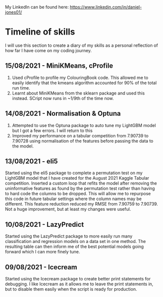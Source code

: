 My LinkedIn can be found here: https://www.linkedin.com/in/daniel-jones01/

# Timeline of skills
I will use this section to create a diary of my skills as a personal reflection of how far I have come on my coding journey.

## 15/08/2021 - MiniKMeans, cProfile
1. Used cProfile to profile my ColouringBook code. This allowed me to easily identify that the kmeans algorithm accounted for 90% of the total run time.
2. Learnt about MiniKMeans from the sklearn package and used this instead. SCript now runs in ~1/9th of the time now.

## 14/08/2021 - Normalisation & Optuna
1. Attempted to use the Optuna package to auto tune my LightGBM model but I got a few errors. I will return to this
2. Improved my performance on a tabular competition from 7.90739 to 7.90728 using normalisation of the features before passing the data to the model.

## 13/08/2021 - eli5
Started using the eli5 package to complete a permutation test on my LightGBM model that I have created for the August 2021 Kaggle Tabular competition. Inserted a custom loop that refits the model after removing the uninformative features as found by the permutation test rather than having to hard code the columns to be dropped. This will allow me to repurpose this code in future tabular settings where the column names may be different. This feature reduction reduced my RMSE from 7.90759 to 7.90739. Not a huge improvement, but at least my changes were useful.

## 10/08/2021 - LazyPredict
Started using the LazyPredict package to more easily run many classification and regression models on a data set in one method. The resulting table can then inform me of the best potential models going forward which I can more finely tune.

## 09/08/2021 - Icecream
Started using the Icecream package to create better print statements for debugging. I like Icecream as it allows me to leave the print statements in, but to disable them easily when the script is ready for production.


<!--
**BlueTurtle01/BlueTurtle01** is a ✨ _special_ ✨ repository because its `README.md` (this file) appears on your GitHub profile.

Here are some ideas to get you started:

- 🔭 I’m currently working on ...
- 🌱 I’m currently learning ...
- 👯 I’m looking to collaborate on ...
- 🤔 I’m looking for help with ...
- 💬 Ask me about ...
- 📫 How to reach me: ...
- 😄 Pronouns: ...
- ⚡ Fun fact: ...
-->
